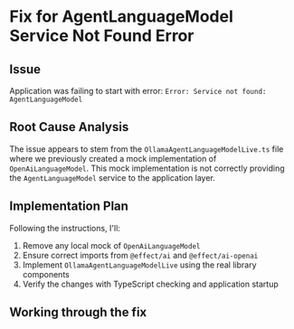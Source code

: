 # Fix for AgentLanguageModel Service Not Found Error

## Issue
Application was failing to start with error: `Error: Service not found: AgentLanguageModel`

## Root Cause Analysis
The issue appears to stem from the `OllamaAgentLanguageModelLive.ts` file where we previously created a mock implementation of `OpenAiLanguageModel`. This mock implementation is not correctly providing the `AgentLanguageModel` service to the application layer.

## Implementation Plan
Following the instructions, I'll:
1. Remove any local mock of `OpenAiLanguageModel`
2. Ensure correct imports from `@effect/ai` and `@effect/ai-openai`
3. Implement `OllamaAgentLanguageModelLive` using the real library components
4. Verify the changes with TypeScript checking and application startup

## Working through the fix